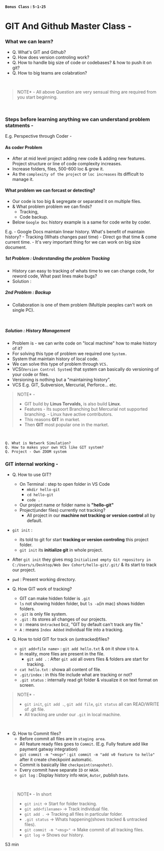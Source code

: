 
#### `Bonus Class` : `5-1-25`

# GIT And Github Master Class -

### What we can learn?
- Q. What's GIT and Github?
- Q. How does version controling work?
- Q. How to handle big size of code or codebases? & how to push it on git?
- Q. How to big teams are colabration?
<br>

> NOTE* - All above Question are very sensual thing are required from you start beginning.
<br>

### Steps before learning anything we can understand problem statments -

E.g. Perspective through Coder -
#### As coder Problem 
- After at mid level project adding new code & adding new features. Project structure or line of code complexity increases.
- Increase folders, files, 500-600 loc & grow it.
- As the `complexity of the project` or `loc increases` its difficult to manage it.

#### What problem we can forcast or detecting?
- Our code is too big & segregate or separated it on multiple files.
- & What problem problem we can finds?
  - Tracking,
  - Code backup.
-  Below `Google Doc` history example is a same for code write by coder.

E.g. - Google Docs maintain linear history. What's benefit of maintain history?
       - Tracking (Whats changes past time)
       - Direct go that time & come current time.
       - It's very important thing for we can work on big size document.
<br>

##### 1st Problem : Understanding the problem Tracking
- History can easy to tracking of whats time to we can change code, for reword code, What past lines make bugs?
- Solution :

##### 2nd Problem : Backup
- Collaboration is one of them problem (Multiple peoples can't work on single PC).

 <br>

##### Solution : History Management
- Problem is - we can write code on "local machine" how to make history of it?
- For solving this type of problem we required one `System.`
- System that maintain history of local code.
- We can solve this type of problem through `VCS.`
- VCS(`Version Control System`) that system can  basically do versioning of your code or files.
- Versioning is nothing but a "maintaining history".
- VCS E.g. GIT, Subversion, Mercurial, Perforce... etc.


> NOTE* - <br>
> - GIT build by <b>Linus Torvalds,</b> is also build <b>Linux</b>.
> - Features - Its supoort Branching but Mercurial not supported branching.
>            - Linux have active contributors.
> - This reasons <b>GIT</b> in market.
> - Then <b>GIT</b> most popular one in the market.

<br>

```
Q. What is Network Simulation?
Q. How to makes your own VCS like GIT system?
Q. Project - Own ZOOM system
```

### GIT internal working -

- Q. How to use GIT?
  - On Terminal : step to open folder in VS Code
    - `mkdir hello-git`
    - `cd hello-git`
    - `code .`
  - Our project name or folder name is <b>"hello-git"</b>
  - Project(under files) currently not tracking?
    - All project in our <b>machine not tracking or version control</b> all by default.
 - `git init` :
   - its told to git for start <b>tracking or version controling</b> this project folder.
   - `git init` its <b>initialize git</b> in whole project.
 - After `git init` they gives msg `Initialized empty Git repository in C:/Users/s/Desktop/Web Dev Cohort/hello-git/.git/` & its start to track our project.
- `pwd` : Present working directory.

- Q. How GIT work of tracking?
  - GIT can make hidden folder is `.git`
  - `ls` not showing hidden folder, but `ls -a`(in mac) shows hidden folders.
  - `.git` is only file system.
  - `.git` : its stores all changes of our projects.
  - `U` : means `Untracked` bcz, "GIT by default can't track any file."
  - `A` : means `Index Added` individual file into a tracking.
    
- Q. How to told GIT for track on (untracked)files?
  - `git add<file name>` : `git add hello.txt` & on it show `U` to `A`.
  - In reality, more files are present in the file.
    - `git add .` : After `git add` all overs files & folders are start for tracking.
  - `cat hello.txt` : showa all content of file.
  - `.git/index` : in this file include what are tracking or not?
  - `.git status` : internally read git folder & visualize it on text format on screen.

> NOTE* -
> - `git init`, `git add .`, `git add file`, `git status` all can READ/WRITE of .git file.
> - All tracking are under our `.git` in local machine.

<br>

- Q. How to Commit files?
  - Before commit all files are in `staging area`.
  - All feature ready files goes to `Commit`. (E.g. Fully feature add like payment gatway integration)
  - `git commit -m "<msg>"` : `git commit -m "add v0 feature to hello"` after it create checkpoint automatic.
  - Commit is basically like `checkpoint(snapshot)`.
  - Every commit have separate `ID` or `HASH`.
  - `git log` : Display history info `HASH`, `Autor`, publish `Date`.
 
<br>

> NOTE* - In short <br>
> - `git init` -> Start for folder tracking.
> - `git add<filename>` -> Track individual file.
> - `git add .` -> Tracking all files in particular folder.
> - `.git status`  -> Whats happening(shows tracked & untracked files).
> - `git commit -m "<msg>"` -> Make commit of all tracking files.
> - `git log` -> Shows our history.


53 min



